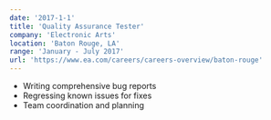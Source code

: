```yaml
---
date: '2017-1-1'
title: 'Quality Assurance Tester'
company: 'Electronic Arts'
location: 'Baton Rouge, LA'
range: 'January - July 2017'
url: 'https://www.ea.com/careers/careers-overview/baton-rouge'
---
```


- Writing comprehensive bug reports
- Regressing known issues for fixes
- Team coordination and planning

